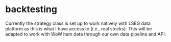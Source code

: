 # backtesting

Currently the strategy class is set up to work natively with LSEG data platform as this is what I have access to (i.e.,
 real stocks). This will be adapted to work with WoW item data through our own data pipeline and API.
